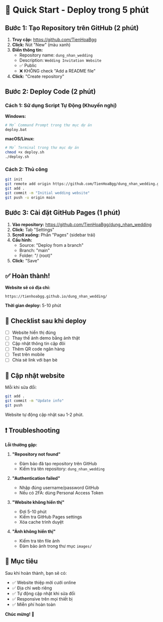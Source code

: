 # 🚀 Quick Start - Deploy trong 5 phút

## Bước 1: Tạo Repository trên GitHub (2 phút)

1. **Truy cập:** https://github.com/TienHoaBgg
2. **Click:** Nút "New" (màu xanh)
3. **Điền thông tin:**
   - Repository name: `dung_nhan_wedding`
   - Description: `Wedding Invitation Website`
   - ✅ Public
   - ❌ KHÔNG check "Add a README file"
4. **Click:** "Create repository"

## Bước 2: Deploy Code (2 phút)

### Cách 1: Sử dụng Script Tự Động (Khuyến nghị)

**Windows:**
```bash
# Mở Command Prompt trong thư mục dự án
deploy.bat
```

**macOS/Linux:**
```bash
# Mở Terminal trong thư mục dự án
chmod +x deploy.sh
./deploy.sh
```

### Cách 2: Thủ công
```bash
git init
git remote add origin https://github.com/TienHoaBgg/dung_nhan_wedding.git
git add .
git commit -m "Initial wedding website"
git push -u origin main
```

## Bước 3: Cài đặt GitHub Pages (1 phút)

1. **Vào repository:** https://github.com/TienHoaBgg/dung_nhan_wedding
2. **Click:** Tab "Settings"
3. **Scroll xuống:** Phần "Pages" (sidebar trái)
4. **Cấu hình:**
   - Source: "Deploy from a branch"
   - Branch: "main"
   - Folder: "/ (root)"
5. **Click:** "Save"

## ✅ Hoàn thành!

**Website sẽ có địa chỉ:**
```
https://tienhoabgg.github.io/dung_nhan_wedding/
```

**Thời gian deploy:** 5-10 phút

## 📝 Checklist sau khi deploy

- [ ] Website hiển thị đúng
- [ ] Thay thế ảnh demo bằng ảnh thật
- [ ] Cập nhật thông tin cặp đôi
- [ ] Thêm QR code ngân hàng
- [ ] Test trên mobile
- [ ] Chia sẻ link với bạn bè

## 🔄 Cập nhật website

Mỗi khi sửa đổi:
```bash
git add .
git commit -m "Update info"
git push
```

Website tự động cập nhật sau 1-2 phút.

## ❗ Troubleshooting

**Lỗi thường gặp:**

1. **"Repository not found"**
   - Đảm bảo đã tạo repository trên GitHub
   - Kiểm tra tên repository: `dung_nhan_wedding`

2. **"Authentication failed"**
   - Nhập đúng username/password GitHub
   - Nếu có 2FA: dùng Personal Access Token

3. **"Website không hiển thị"**
   - Đợi 5-10 phút
   - Kiểm tra GitHub Pages settings
   - Xóa cache trình duyệt

4. **"Ảnh không hiển thị"**
   - Kiểm tra tên file ảnh
   - Đảm bảo ảnh trong thư mục `images/`

## 🎯 Mục tiêu

Sau khi hoàn thành, bạn sẽ có:
- ✅ Website thiệp mời cưới online
- ✅ Địa chỉ web riêng
- ✅ Tự động cập nhật khi sửa đổi
- ✅ Responsive trên mọi thiết bị
- ✅ Miễn phí hoàn toàn

**Chúc mừng! 🎉**
